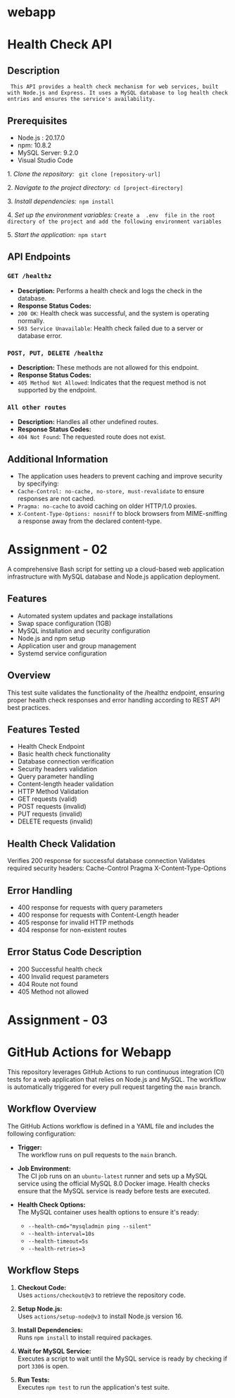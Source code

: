 # webapp
# Health Check API

## Description
     This API provides a health check mechanism for web services, built with Node.js and Express. It uses a MySQL database to log health check entries and ensures the service's availability.

## Prerequisites
- Node.js : 20.17.0
- npm: 10.8.2
- MySQL Server: 9.2.0
- Visual Studio Code

1.⁠ ⁠*Clone the repository:*
   ⁠    `git clone [repository-url] `⁠

2.⁠ ⁠*Navigate to the project directory:*
   ⁠ `cd [project-directory]`

3.⁠ ⁠*Install dependencies:*
   ⁠ `npm install` ⁠

4.⁠ ⁠*Set up the environment variables:*
   `Create a ⁠ .env ⁠ file in the root directory of the project and add the following environment variables`

5.⁠ ⁠*Start the application:*
⁠ `npm start` ⁠

## API Endpoints

### `GET /healthz`
- **Description:** Performs a health check and logs the check in the database.
- **Response Status Codes:**
- `200 OK`: Health check was successful, and the system is operating normally.
- `503 Service Unavailable`: Health check failed due to a server or database error.

### `POST, PUT, DELETE /healthz`
- **Description:** These methods are not allowed for this endpoint.
- **Response Status Codes:**
- `405 Method Not Allowed`: Indicates that the request method is not supported by the endpoint.

### `All other routes`
- **Description:** Handles all other undefined routes.
- **Response Status Codes:**
- `404 Not Found`: The requested route does not exist.

## Additional Information
- The application uses headers to prevent caching and improve security by specifying:
- `Cache-Control: no-cache, no-store, must-revalidate` to ensure responses are not cached.
- `Pragma: no-cache` to avoid caching on older HTTP/1.0 proxies.
- `X-Content-Type-Options: nosniff` to block browsers from MIME-sniffing a response away from the declared content-type.


# Assignment - 02 

A comprehensive Bash script for setting up a cloud-based web application infrastructure with MySQL database and Node.js application deployment.

## Features
- Automated system updates and package installations
- Swap space configuration (1GB)
- MySQL installation and security configuration
- Node.js and npm setup
- Application user and group management
- Systemd service configuration

## Overview
This test suite validates the functionality of the /healthz endpoint, ensuring proper health check responses and error handling according to REST API best practices.

## Features Tested

- Health Check Endpoint
- Basic health check functionality
- Database connection verification
- Security headers validation
- Query parameter handling
- Content-length header validation
- HTTP Method Validation
- GET requests (valid)
- POST requests (invalid)
- PUT requests (invalid)
- DELETE requests (invalid)

## Health Check Validation
Verifies 200 response for successful database connection
Validates required security headers:
Cache-Control
Pragma
X-Content-Type-Options

## Error Handling
- 400 response for requests with query parameters
- 400 response for requests with Content-Length header
- 405 response for invalid HTTP methods
- 404 response for non-existent routes


## Error Status Code	Description
- 200	Successful health check
- 400	Invalid request parameters
- 404	Route not found
- 405	Method not allowed

# Assignment - 03

# GitHub Actions for Webapp

This repository leverages GitHub Actions to run continuous integration (CI) tests for a web application that relies on Node.js and MySQL. The workflow is automatically triggered for every pull request targeting the `main` branch.

## Workflow Overview

The GitHub Actions workflow is defined in a YAML file and includes the following configuration:

- **Trigger:**  
  The workflow runs on pull requests to the `main` branch.

- **Job Environment:**  
  The CI job runs on an `ubuntu-latest` runner and sets up a MySQL service using the official MySQL 8.0 Docker image. Health checks ensure that the MySQL service is ready before tests are executed.

- **Health Check Options:**  
  The MySQL container uses health options to ensure it's ready:
  - `--health-cmd="mysqladmin ping --silent"`
  - `--health-interval=10s`
  - `--health-timeout=5s`
  - `--health-retries=3`

## Workflow Steps

1. **Checkout Code:**  
   Uses `actions/checkout@v3` to retrieve the repository code.

2. **Setup Node.js:**  
   Uses `actions/setup-node@v3` to install Node.js version 16.

3. **Install Dependencies:**  
   Runs `npm install` to install required packages.

4. **Wait for MySQL Service:**  
   Executes a script to wait until the MySQL service is ready by checking if port `3306` is open.

5. **Run Tests:**  
   Executes `npm test` to run the application's test suite.
